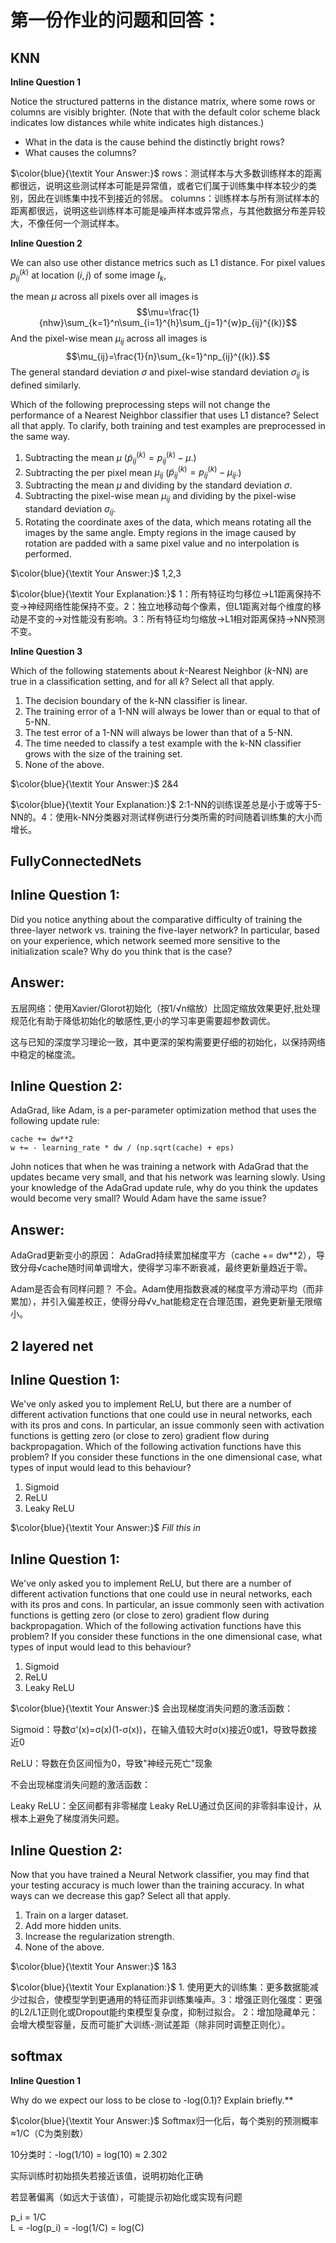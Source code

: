 # 第一份作业的问题和回答：
## KNN
**Inline Question 1**

Notice the structured patterns in the distance matrix, where some rows or columns are visibly brighter. (Note that with the default color scheme black indicates low distances while white indicates high distances.)

- What in the data is the cause behind the distinctly bright rows?
- What causes the columns?

$\color{blue}{\textit Your Answer:}$ rows：测试样本与大多数训练样本的距离都很远，说明这些测试样本可能是异常值，或者它们属于训练集中样本较少的类别，因此在训练集中找不到接近的邻居。 
columns：训练样本与所有测试样本的距离都很远，说明这些训练样本可能是噪声样本或异常点，与其他数据分布差异较大，不像任何一个测试样本。


**Inline Question 2**

We can also use other distance metrics such as L1 distance.
For pixel values $p_{ij}^{(k)}$ at location $(i,j)$ of some image $I_k$,

the mean $\mu$ across all pixels over all images is $$\mu=\frac{1}{nhw}\sum_{k=1}^n\sum_{i=1}^{h}\sum_{j=1}^{w}p_{ij}^{(k)}$$
And the pixel-wise mean $\mu_{ij}$ across all images is
$$\mu_{ij}=\frac{1}{n}\sum_{k=1}^np_{ij}^{(k)}.$$
The general standard deviation $\sigma$ and pixel-wise standard deviation $\sigma_{ij}$ is defined similarly.

Which of the following preprocessing steps will not change the performance of a Nearest Neighbor classifier that uses L1 distance? Select all that apply. To clarify, both training and test examples are preprocessed in the same way.

1. Subtracting the mean $\mu$ ($\tilde{p}_{ij}^{(k)}=p_{ij}^{(k)}-\mu$.)
2. Subtracting the per pixel mean $\mu_{ij}$  ($\tilde{p}_{ij}^{(k)}=p_{ij}^{(k)}-\mu_{ij}$.)
3. Subtracting the mean $\mu$ and dividing by the standard deviation $\sigma$.
4. Subtracting the pixel-wise mean $\mu_{ij}$ and dividing by the pixel-wise standard deviation $\sigma_{ij}$.
5. Rotating the coordinate axes of the data, which means rotating all the images by the same angle. Empty regions in the image caused by rotation are padded with a same pixel value and no interpolation is performed.

$\color{blue}{\textit Your Answer:}$ 1,2,3


$\color{blue}{\textit Your Explanation:}$ 1：所有特征均匀移位→L1距离保持不变→神经网络性能保持不变。2：独立地移动每个像素，但L1距离对每个维度的移动是不变的→对性能没有影响。3：所有特征均匀缩放→L1相对距离保持→NN预测不变。


**Inline Question 3**

Which of the following statements about $k$-Nearest Neighbor ($k$-NN) are true in a classification setting, and for all $k$? Select all that apply.
1. The decision boundary of the k-NN classifier is linear.
2. The training error of a 1-NN will always be lower than or equal to that of 5-NN.
3. The test error of a 1-NN will always be lower than that of a 5-NN.
4. The time needed to classify a test example with the k-NN classifier grows with the size of the training set.
5. None of the above.

$\color{blue}{\textit Your Answer:}$ 2&4


$\color{blue}{\textit Your Explanation:}$ 2:1-NN的训练误差总是小于或等于5-NN的。4：使用k-NN分类器对测试样例进行分类所需的时间随着训练集的大小而增长。

## FullyConnectedNets

## Inline Question 1:
Did you notice anything about the comparative difficulty of training the three-layer network vs. training the five-layer network? In particular, based on your experience, which network seemed more sensitive to the initialization scale? Why do you think that is the case?

## Answer:
五层网络：使用Xavier/Glorot初始化（按1/√n缩放）比固定缩放效果更好,批处理规范化有助于降低初始化的敏感性,更小的学习率更需要超参数调优。

这与已知的深度学习理论一致，其中更深的架构需要更仔细的初始化，以保持网络中稳定的梯度流。


## Inline Question 2:

AdaGrad, like Adam, is a per-parameter optimization method that uses the following update rule:

```
cache += dw**2
w += - learning_rate * dw / (np.sqrt(cache) + eps)
```

John notices that when he was training a network with AdaGrad that the updates became very small, and that his network was learning slowly. Using your knowledge of the AdaGrad update rule, why do you think the updates would become very small? Would Adam have the same issue?


## Answer:
AdaGrad更新变小的原因：
AdaGrad持续累加梯度平方（cache += dw**2），导致分母√cache随时间单调增大，使得学习率不断衰减，最终更新量趋近于零。

Adam是否会有同样问题？
不会。Adam使用指数衰减的梯度平方滑动平均（而非累加），并引入偏差校正，使得分母√v_hat能稳定在合理范围，避免更新量无限缩小。

## 2 layered net
## Inline Question 1:

We've only asked you to implement ReLU, but there are a number of different activation functions that one could use in neural networks, each with its pros and cons. In particular, an issue commonly seen with activation functions is getting zero (or close to zero) gradient flow during backpropagation. Which of the following activation functions have this problem? If you consider these functions in the one dimensional case, what types of input would lead to this behaviour?
1. Sigmoid
2. ReLU
3. Leaky ReLU

$\color{blue}{\textit Your Answer:}$ *Fill this in*
## Inline Question 1:

We've only asked you to implement ReLU, but there are a number of different activation functions that one could use in neural networks, each with its pros and cons. In particular, an issue commonly seen with activation functions is getting zero (or close to zero) gradient flow during backpropagation. Which of the following activation functions have this problem? If you consider these functions in the one dimensional case, what types of input would lead to this behaviour?
1. Sigmoid
2. ReLU
3. Leaky ReLU

$\color{blue}{\textit Your Answer:}$ 会出现梯度消失问题的激活函数：

Sigmoid：导数σ'(x)=σ(x)(1-σ(x))，在输入值较大时σ(x)接近0或1，导致导数接近0

ReLU：导数在负区间恒为0，导致"神经元死亡"现象

不会出现梯度消失问题的激活函数：

Leaky ReLU：全区间都有非零梯度
Leaky ReLU通过负区间的非零斜率设计，从根本上避免了梯度消失问题。

## Inline Question 2:

Now that you have trained a Neural Network classifier, you may find that your testing accuracy is much lower than the training accuracy. In what ways can we decrease this gap? Select all that apply.

1. Train on a larger dataset.
2. Add more hidden units.
3. Increase the regularization strength.
4. None of the above.

$\color{blue}{\textit Your Answer:}$ 1&3

$\color{blue}{\textit Your Explanation:}$ 1. 使用更大的训练集：更多数据能减少过拟合，使模型学到更通用的特征而非训练集噪声。3：增强正则化强度：更强的L2/L1正则化或Dropout能约束模型复杂度，抑制过拟合。
2：增加隐藏单元：会增大模型容量，反而可能扩大训练-测试差距（除非同时调整正则化）。

## softmax

**Inline Question 1**

Why do we expect our loss to be close to -log(0.1)? Explain briefly.**

$\color{blue}{\textit Your Answer:}$ Softmax归一化后，每个类别的预测概率≈1/C（C为类别数）

10分类时：-log(1/10) = log(10) ≈ 2.302

实际训练时初始损失若接近该值，说明初始化正确

若显著偏离（如远大于该值），可能提示初始化或实现有问题

p_i = 1/C  
L = -log(p_i) = -log(1/C) = log(C)





